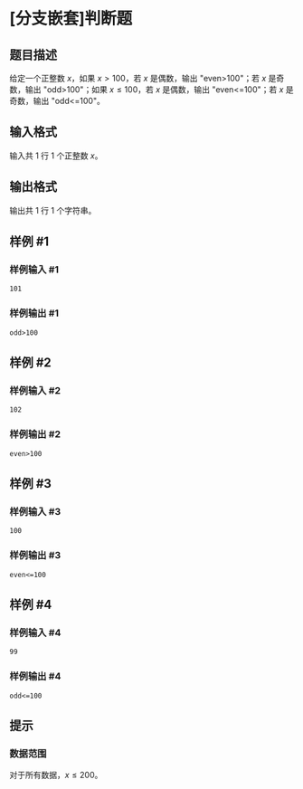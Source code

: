 # [分支嵌套]判断题

## 题目描述

给定一个正整数 $x$，如果 $x>100$，若 $x$ 是偶数，输出 "even>100"；若 $x$ 是奇数，输出 "odd>100"；如果 $x\leq 100$，若 $x$ 是偶数，输出 "even<=100"；若 $x$ 是奇数，输出 "odd<=100"。

## 输入格式

输入共 $1$ 行 $1$ 个正整数 $x$。

## 输出格式

输出共 $1$ 行 $1$ 个字符串。

## 样例 #1

### 样例输入 #1

```
101
```

### 样例输出 #1

```
odd>100
```

## 样例 #2

### 样例输入 #2

```
102
```

### 样例输出 #2

```
even>100
```

## 样例 #3

### 样例输入 #3

```
100
```

### 样例输出 #3

```
even<=100
```

## 样例 #4

### 样例输入 #4

```
99
```

### 样例输出 #4

```
odd<=100
```

## 提示

### 数据范围

对于所有数据，$x\leq 200$。